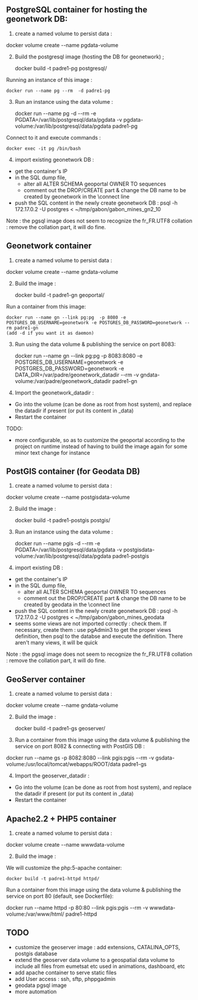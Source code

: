 
PostgreSQL container for hosting the geonetwork DB: 
---------------------------------------------------

1) create a named volume to persist data : 

docker volume create --name pgdata-volume

2) Build the postgresql image (hosting the DB for geonetwork) ; 

	docker build -t padre1-pg postgresql/
	
Running an instance of this image : 

	docker run --name pg --rm  -d padre1-pg
	
3) Run an instance using the data volume :

	docker run --name pg -d --rm -e PGDATA=/var/lib/postgresql/data/pgdata -v pgdata-volume:/var/lib/postgresql/data/pgdata padre1-pg
	
Connect to it and execute commands : 

	docker exec -it pg /bin/bash

4) import existing geonetwork DB :
- get the container's IP
- in the SQL dump file, 
    * alter all ALTER SCHEMA geoportal OWNER TO sequences
    * comment out the DROP/CREATE part & change the DB name to be created by geonetwork in the \connect line
- push the SQL content in the newly create geonetwork DB : psql -h 172.17.0.2 -U postgres < ~/tmp/gabon/gabon_mines_gn2_10

Note : the pgsql image does not seem to recognize the fr_FR.UTF8 collation : remove the collation part, it will do fine.
	
Geonetwork container
--------------------

1) create a named volume to persist data : 

docker volume create --name gndata-volume

2) Build the image :

	docker build -t padre1-gn geoportal/

Run a container from this image:

	docker run --name gn --link pg:pg  -p 8080 -e POSTGRES_DB_USERNAME=geonetwork -e POSTGRES_DB_PASSWORD=geonetwork --rm padre1-gn
	(add -d if you want it as daemon)
	
3) Run using the data volume & publishing the service on port 8083: 

	docker run --name gn --link pg:pg  -p 8083:8080 -e POSTGRES_DB_USERNAME=geonetwork -e POSTGRES_DB_PASSWORD=geonetwork -e DATA_DIR=/var/padre/geonetwork_datadir --rm  -v gndata-volume:/var/padre/geonetwork_datadir padre1-gn

4) Import the geonetwork_datadir : 

-  Go into the volume (can be done as root from host system), and replace the datadir if present (or put its content in _data)
-  Restart the container
	
TODO:
- more configurable, so as to customize the geoportal according to the project on runtime instead of having to build the image again for some minor text change for instance

PostGIS container (for Geodata DB)
----------------------------------

1) create a named volume to persist data : 

docker volume create --name postgisdata-volume

2) Build the image : 

	docker build -t padre1-postgis postgis/


3) Run an instance using the data volume :

	docker run --name pgis -d --rm -e PGDATA=/var/lib/postgresql/data/pgdata -v postgisdata-volume:/var/lib/postgresql/data/pgdata padre1-postgis

4) import existing DB : 

- get the container's IP
- in the SQL dump file, 
    * alter all ALTER SCHEMA geoportal OWNER TO sequences
    * comment out the DROP/CREATE part & change the DB name to be created by geodata in the \connect line
- push the SQL content in the newly create geonetwork DB : psql -h 172.17.0.2 -U postgres < ~/tmp/gabon/gabon_mines_geodata
- seems some views are not imported correctly : check them. If necessary, create them : use pgAdmin3 to get the proper views definition, then psql to the databse and execute the definition. There aren't many views, it will be quick

Note : the pgsql image does not seem to recognize the fr_FR.UTF8 collation : remove the collation part, it will do fine.

GeoServer container
-------------------

1) create a named volume to persist data : 

docker volume create --name gndata-volume

2) Build the image : 

	docker build -t padre1-gs geoserver/

3) Run a container from this image using the data volume & publishing the service on port 8082 & connecting with PostGIS DB : 

docker run --name gs -p 8082:8080 --link pgis:pgis --rm -v gsdata-volume:/usr/local/tomcat/webapps/ROOT/data padre1-gs


4) Import the geoserver_datadir : 

-  Go into the volume (can be done as root from host system), and replace the datadir if present (or put its content in _data)
-  Restart the container


Apache2.2 + PHP5 container
--------------------------

1) create a named volume to persist data : 

docker volume create --name wwwdata-volume

2) Build the image : 

We will customize the php:5-apache container:

	docker build -t padre1-httpd httpd/


Run a container from this image using the data volume & publishing the service on port 80 (default, see Dockerfile): 

  docker run --name httpd -p 80:80 --link pgis:pgis --rm -v wwwdata-volume:/var/www/html/ padre1-httpd



TODO
----

- customize the geoserver image : add extensions, CATALINA_OPTS, postgis database
- extend the geoserver data volume to a geospatial data volume to include all files from eumetsat etc used in animations, dashboard, etc
- add apache container to serve static files
- add User access : ssh, sftp, phppgadmin
- geodata pgsql image
- more automation
